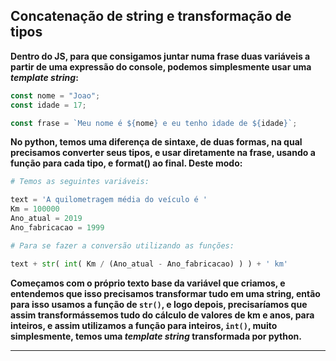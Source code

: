 ## Concatenação de string e transformação de tipos

**Dentro do JS, para que consigamos juntar numa frase duas variáveis a partir de uma expressão do console, podemos simplesmente usar uma *template string*:**

```jsx
const nome = "Joao";
const idade = 17;

const frase = `Meu nome é ${nome} e eu tenho idade de ${idade}`;
```

**No python, temos uma diferença de sintaxe, de duas formas, na qual precisamos converter seus tipos, e usar diretamente na frase, usando a função para cada tipo, e format() ao final. Deste modo:**

```python
# Temos as seguintes variáveis:

text = 'A quilometragem média do veículo é '
Km = 100000
Ano_atual = 2019
Ano_fabricacao = 1999

# Para se fazer a conversão utilizando as funções:

text + str( int( Km / (Ano_atual - Ano_fabricacao) ) ) + ' km'
```

**Começamos com o próprio texto base da variável que criamos, e entendemos que isso precisamos transformar tudo em uma string, então para isso usamos a função de `str()`, e logo depois, precisaríamos que assim transformássemos tudo do cálculo de valores de km e anos, para inteiros, e assim utilizamos a função para inteiros, `int()`, muito simplesmente, temos uma *template string* transformada por python.**

---
